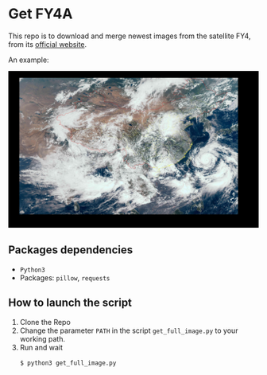 # Get FY4A
This repo is to download and merge newest images from the satellite FY4, from its [official website](https://fy4.nsmc.org.cn/nsmc/cn/image/animation.html).

An example:

![](./202107210419.jpg)

## Packages dependencies

- `Python3`
- Packages: `pillow`, `requests`

## How to launch the script
1. Clone the Repo
2. Change the parameter `PATH` in the script `get_full_image.py` to your working path.
3. Run and wait
    ```
    $ python3 get_full_image.py
    ```